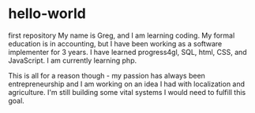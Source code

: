 # hello-world
first repository
My name is Greg, and I am learning coding.  My formal education is in accounting, but I have been working as a software implementer for 3 years.  I have learned progress4gl, SQL, html, CSS, and JavaScript. I am currently learning php.

This is all for a reason though - my passion has always been entrepreneurship and I am working on an idea I had with localization and agriculture.  I'm still building some vital systems I would need to fulfill this goal. 
